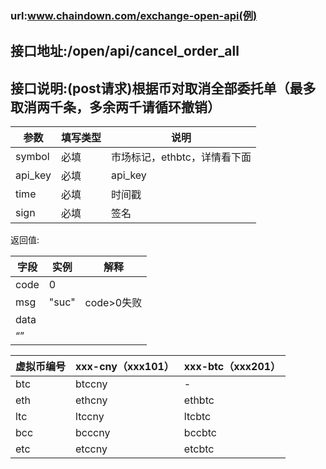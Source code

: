 ### url:www.chaindown.com/exchange-open-api(例)## 接口地址:/open/api/cancel_order_all## 接口说明:(post请求)根据币对取消全部委托单（最多取消两千条，多余两千请循环撤销）|参数|	填写类型|	说明||------------|--------|-----------------------------||symbol|	必填|	市场标记，ethbtc，详情看下面||api_key|	必填|	api_key||time|	必填|	时间戳||sign|	必填|	签名|返回值:|字段	|实例	|解释||------------|--------|--------------||code	|0	||msg	|"suc"	|code>0失败||data	||“”| |虚拟币编号|xxx-cny（xxx101）|xxx-btc（xxx201）||------------|-----------|------------||btc|	btccny|	-||eth|	ethcny|	ethbtc||ltc|	ltccny|	ltcbtc||bcc|	bcccny|	bccbtc||etc|	etccny|	etcbtc|